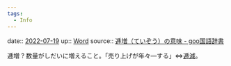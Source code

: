 ```yaml
---
tags:
  - Info
---
```


date:: [2022-07-19](Daily_Note/2022-07-19.md)
up:: [Word](../Bar/Word.md)
source:: [逓増（ていぞう）の意味 - goo国語辞書](https://dictionary.goo.ne.jp/word/%E9%80%93%E5%A2%97/)

逓増
?
数量がしだいに増えること。「売り上げが年々―する」⇔[逓減](https://dictionary.goo.ne.jp/word/%E9%80%93%E6%B8%9B/#jn-149802)。